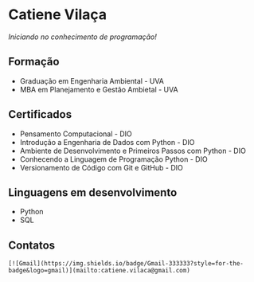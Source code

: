# Catiene Vilaça

*Iniciando no conhecimento de programação!*

## Formação
- Graduação em Engenharia Ambiental - UVA
- MBA em Planejamento e Gestão Ambietal - UVA
 
## Certificados

- Pensamento Computacional - DIO
- Introdução a Engenharia de Dados com Python - DIO
- Ambiente de Desenvolvimento e Primeiros Passos com Python - DIO
- Conhecendo a Linguagem de Programação Python - DIO
- Versionamento de Código com Git e GitHub - DIO


## Linguagens em desenvolvimento

- Python
- SQL

## Contatos

	[![Gmail](https://img.shields.io/badge/Gmail-333333?style=for-the-badge&logo=gmail)](mailto:catiene.vilaca@gmail.com)